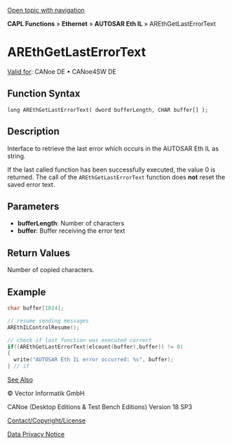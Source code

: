 [Open topic with navigation](../../../../../../CANoeDEFamily.htm#Topics/CAPLFunctions/IP/AUTOSARethIL/Functions/CAPLfunctionAREthGetLastErrorText.md)

**CAPL Functions** » **Ethernet** » **AUTOSAR Eth IL** » AREthGetLastErrorText

# AREthGetLastErrorText

[Valid for](../../../../Shared/FeatureAvailability.md): CANoe DE • CANoe4SW DE

## Function Syntax

```plaintext
long AREthGetLastErrorText( dword bufferLength, CHAR buffer[] );
```

## Description

Interface to retrieve the last error which occurs in the AUTOSAR Eth IL as string.

If the last called function has been successfully executed, the value 0 is returned. The call of the `AREthGetLastErrorText` function does **not** reset the saved error text.

## Parameters

- **bufferLength**: Number of characters
- **buffer**: Buffer receiving the error text

## Return Values

Number of copied characters.

## Example

```c
char buffer[1024];

// resume sending messages
AREthILControlResume();

// check if last function was executed correct
if((AREthGetLastErrorText(elcount(buffer),buffer)) != 0)
{
  write("AUTOSAR Eth IL error occurred: %s", buffer);
} // if
```

[See Also](javascript:void(0);)

© Vector Informatik GmbH

CANoe (Desktop Editions & Test Bench Editions) Version 18 SP3

[Contact/Copyright/License](../../../../Shared/ContactCopyrightLicense.md)

[Data Privacy Notice](https://www.vector.com/int/en/company/get-info/privacy-policy/)